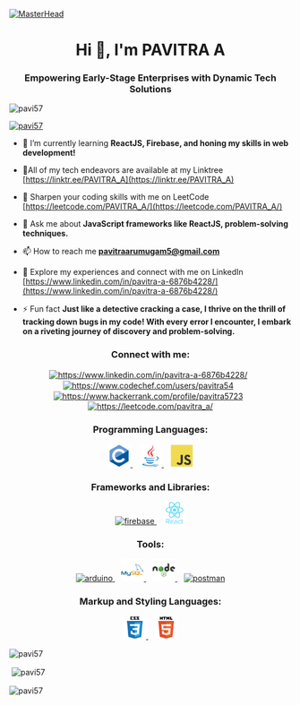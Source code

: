 [![MasterHead](https://miro.medium.com/v2/resize:fit:1358/1*aniyNTcHORbvDiLGUzJSsQ.gif)](https://yourwebsite.com)
<h1 align="center">Hi 👋, I'm PAVITRA A</h1>
<h3 align="center">Empowering Early-Stage Enterprises with Dynamic Tech Solutions</h3>

<p align="left"> <img src="https://komarev.com/ghpvc/?username=pavi57&label=Profile%20views&color=0e75b6&style=flat" alt="pavi57" /> </p>

<p align="left"> <a href="https://github.com/ryo-ma/github-profile-trophy"><img src="https://github-profile-trophy.vercel.app/?username=pavi57" alt="pavi57" /></a> </p>

- 🌱 I’m currently learning **ReactJS, Firebase, and honing my skills in web development!**

- 🌲All of my tech endeavors are available at my Linktree [https://linktr.ee/PAVITRA_A](https://linktr.ee/PAVITRA_A)

- 🧠 Sharpen your coding skills with me on LeetCode [https://leetcode.com/PAVITRA_A/](https://leetcode.com/PAVITRA_A/)

- 💬 Ask me about **JavaScript frameworks like ReactJS, problem-solving techniques.**

- 📫 How to reach me **pavitraarumugam5@gmail.com**

- 📄 Explore my experiences and connect with me on LinkedIn [https://www.linkedin.com/in/pavitra-a-6876b4228/](https://www.linkedin.com/in/pavitra-a-6876b4228/)

- ⚡ Fun fact **Just like a detective cracking a case, I thrive on the thrill of tracking down bugs in my code! With every error I encounter, I embark on a riveting journey of discovery and problem-solving.**

<h3 align="center">Connect with me:</h3>
<p align="center">
<a href="https://linkedin.com/in/https://www.linkedin.com/in/pavitra-a-6876b4228/" target="blank"><img align="center" src="https://raw.githubusercontent.com/rahuldkjain/github-profile-readme-generator/master/src/images/icons/Social/linked-in-alt.svg" alt="https://www.linkedin.com/in/pavitra-a-6876b4228/" height="30" width="40" /></a>&nbsp;&nbsp;
<a href="https://www.codechef.com/users/https://www.codechef.com/users/pavitra54" target="blank"><img align="center" src="https://cdn.jsdelivr.net/npm/simple-icons@3.1.0/icons/codechef.svg" alt="https://www.codechef.com/users/pavitra54" height="30" width="40" /></a>&nbsp;&nbsp;
<a href="https://www.hackerrank.com/https://www.hackerrank.com/profile/pavitra5723" target="blank"><img align="center" src="https://raw.githubusercontent.com/rahuldkjain/github-profile-readme-generator/master/src/images/icons/Social/hackerrank.svg" alt="https://www.hackerrank.com/profile/pavitra5723" height="30" width="40" /></a>&nbsp;&nbsp;
<a href="https://www.leetcode.com/https://leetcode.com/pavitra_a/" target="blank"><img align="center" src="https://raw.githubusercontent.com/rahuldkjain/github-profile-readme-generator/master/src/images/icons/Social/leet-code.svg" alt="https://leetcode.com/pavitra_a/" height="30" width="40" /></a>
</p>

  <!-- Programming Languages -->
  <h3 align="center">Programming Languages:</h3>
  <p align="center"> 
  <a href="https://www.cprogramming.com/" target="_blank" rel="noreferrer"> 
    <img src="https://raw.githubusercontent.com/devicons/devicon/master/icons/c/c-original.svg" alt="c" width="40" height="40"/> 
  </a> &nbsp;&nbsp;
  <a href="https://www.java.com" target="_blank" rel="noreferrer"> 
    <img src="https://raw.githubusercontent.com/devicons/devicon/master/icons/java/java-original.svg" alt="java" width="40" height="40"/> 
  </a> &nbsp;&nbsp;
  <a href="https://developer.mozilla.org/en-US/docs/Web/JavaScript" target="_blank" rel="noreferrer"> 
    <img src="https://raw.githubusercontent.com/devicons/devicon/master/icons/javascript/javascript-original.svg" alt="javascript" width="40" height="40"/> 
  </a> 
</p>

  <!-- Frameworks and Libraries -->
 <h3 align="center">Frameworks and Libraries:</h3> 
 <p align="center"> 
  <a href="https://firebase.google.com/" target="_blank" rel="noreferrer"> 
    <img src="https://www.vectorlogo.zone/logos/firebase/firebase-icon.svg" alt="firebase" width="40" height="40"/> 
  </a> &nbsp;&nbsp;
  <a href="https://reactjs.org/" target="_blank" rel="noreferrer"> 
    <img src="https://raw.githubusercontent.com/devicons/devicon/master/icons/react/react-original-wordmark.svg" alt="react" width="40" height="40"/> 
  </a> 
</p>


  <!-- Tools -->
  <h3 align="center">Tools:</h3> 
  <p align="center"> 
  <a href="https://www.arduino.cc/" target="_blank" rel="noreferrer"> 
    <img src="https://cdn.worldvectorlogo.com/logos/arduino-1.svg" alt="arduino" width="40" height="40"/> 
  </a> &nbsp;&nbsp;
  <a href="https://www.mysql.com/" target="_blank" rel="noreferrer"> 
    <img src="https://raw.githubusercontent.com/devicons/devicon/master/icons/mysql/mysql-original-wordmark.svg" alt="mysql" width="40" height="40"/> 
  </a> &nbsp;&nbsp;
  <a href="https://nodejs.org" target="_blank" rel="noreferrer"> 
    <img src="https://raw.githubusercontent.com/devicons/devicon/master/icons/nodejs/nodejs-original-wordmark.svg" alt="nodejs" width="40" height="40"/> 
  </a> &nbsp;&nbsp;
  <a href="https://postman.com" target="_blank" rel="noreferrer"> 
    <img src="https://www.vectorlogo.zone/logos/getpostman/getpostman-icon.svg" alt="postman" width="40" height="40"/> 
  </a> 
</p>


  <!-- Others -->

 <h3 align="center">Markup and Styling Languages:</h3>
   <p align="center"> 
  <a href="https://www.w3schools.com/css/" target="_blank" rel="noreferrer"> 
    <img src="https://raw.githubusercontent.com/devicons/devicon/master/icons/css3/css3-original-wordmark.svg" alt="css3" width="40" height="40"/> 
  </a> &nbsp;&nbsp;
  <a href="https://www.w3.org/html/" target="_blank" rel="noreferrer"> 
    <img src="https://raw.githubusercontent.com/devicons/devicon/master/icons/html5/html5-original-wordmark.svg" alt="html5" width="40" height="40"/> 
  </a> 
</p>


<p><img align="center" src="https://github-readme-stats.vercel.app/api/top-langs?username=pavi57&show_icons=true&locale=en&layout=compact" alt="pavi57" /></p>

<p>&nbsp;<img align="center" src="https://github-readme-stats.vercel.app/api?username=pavi57&show_icons=true&locale=en" alt="pavi57" /></p>

<p><img align="center" src="https://github-readme-streak-stats.herokuapp.com/?user=pavi57&" alt="pavi57" /></p>



